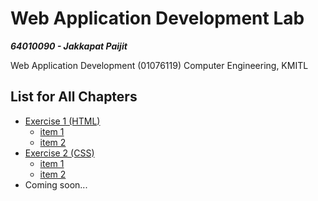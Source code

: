 # Web Application Development Lab

***64010090 - Jakkapat Paijit*** 

Web Application Development (01076119) Computer Engineering, KMITL<br>

## List for All Chapters

+ <a href="./exercise-01/exercise_1.pdf">Exercise 1 (HTML)<a/>
  - <a href="./exercise-01/item_1.html">item 1<a/>
  - <a href="./exercise-01/item_2.html">item 2<a/>
+ <a href="./exercise-02/exercise_2.pdf">Exercise 2 (CSS)<a/>
  - <a href="./exercise-02/item_1.html">item 1<a/>
  - <a href="./exercise-02/item_1.html">item 2<a/>
+ Coming soon...
